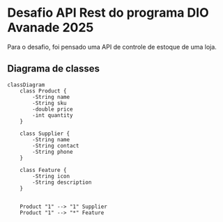 # Desafio API Rest do programa DIO Avanade 2025

Para o desafio, foi pensado uma API de controle de estoque de uma loja.

## Diagrama de classes
```mermaid 
classDiagram
    class Product {
        -String name
        -String sku
        -double price
        -int quantity
    }
    
    class Supplier {
        -String name
        -String contact
        -String phone
    }
    
    class Feature {
        -String icon
        -String description
    }
    

    Product "1" --> "1" Supplier
    Product "1" --> "*" Feature
```
